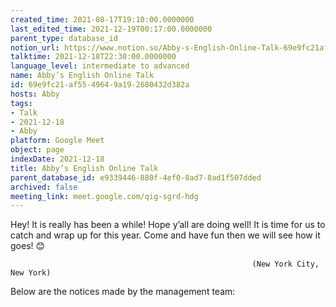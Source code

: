 ```yaml
---
created_time: 2021-08-17T19:10:00.0000000
last_edited_time: 2021-12-19T00:17:00.0000000
parent_type: database_id
notion_url: https://www.notion.so/Abby-s-English-Online-Talk-69e9fc21af5549649a192680432d382a
talktime: 2021-12-18T22:30:00.0000000
language_level: intermediate to advanced
name: Abby’s English Online Talk
id: 69e9fc21-af55-4964-9a19-2680432d382a
hosts: Abby
tags:
- Talk
- 2021-12-18
- Abby
platform: Google Meet
object: page
indexDate: 2021-12-18
title: Abby’s English Online Talk
parent_database_id: e9339446-880f-4ef0-8ad7-8ad1f507dded
archived: false
meeting_link: meet.google.com/qig-sgrd-hdg
---
```


Hey! It is really has been a while! Hope y’all are doing well! It is time for us to catch and wrap up for this year. Come and have fun then we will see how it goes! 😊



                                                          (New York City, New York)



Below are the notices made by the management team:


